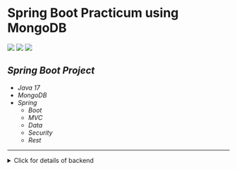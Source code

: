 # Spring Boot Practicum using MongoDB

![](https://img.shields.io/badge/java-v17-green)
![](https://img.shields.io/badge/spring--boot-v2.7.2-green)
![](https://img.shields.io/badge/swagger-v3.0.0-green)
## *Spring Boot Project*
- *Java 17*
- *MongoDB*
- *Spring*
    - *Boot*
    - *MVC*
    - *Data*
    - *Security*
    - *Rest*
<hr>
<details>
<summary>Click for details of backend </summary><br>

1. [Controllers](https://github.com/OzerBey/FTTeknolojiPracticum/tree/main/src/main/java/com/ozer/ftspringpracticum/api/controllers)
2. Business
    * [Abstracts](https://github.com/OzerBey/FTTeknolojiPracticum/tree/main/src/main/java/com/ozer/ftspringpracticum/business/abstracts)
    * [Concretes](https://github.com/OzerBey/FTTeknolojiPracticum/tree/main/src/main/java/com/ozer/ftspringpracticum/business/concretes)
3. DataAccess
    * [Abstracts](https://github.com/OzerBey/FTTeknolojiPracticum/tree/main/src/main/java/com/ozer/ftspringpracticum/dataAccess)
4. Entities
    * [Concretes](https://github.com/OzerBey/FTTeknolojiPracticum/tree/main/src/main/java/com/ozer/ftspringpracticum/entities/concretes)
5. Core
    * [Abstracts](https://github.com/OzerBey/FTTeknolojiPracticum/tree/main/src/main/java/com/ozer/ftspringpracticum/core/abstracts)

    - *Utilities*
        * [Exceptions](https://github.com/OzerBey/FTTeknolojiPracticum/tree/main/src/main/java/com/ozer/ftspringpracticum/core/utilities/exceptions)
        * [Results](https://github.com/OzerBey/FTTeknolojiPracticum/tree/main/src/main/java/com/ozer/ftspringpracticum/core/utilities/results)

</details>
